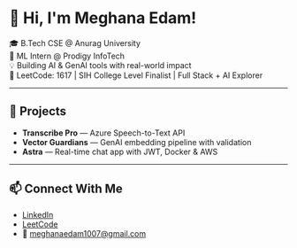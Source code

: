  # 👋 Hi, I'm Meghana Edam!
 
🎓 B.Tech CSE @ Anurag University    
🧠 ML Intern @ Prodigy InfoTech  
💡 Building AI & GenAI tools with real-world impact  
🎯 LeetCode: 1617 | SIH College Level Finalist | Full Stack + AI Explorer
 
---

## 🚀 Projects
- **Transcribe Pro** — Azure Speech-to-Text API  
- **Vector Guardians** — GenAI embedding pipeline with validation  
- **Astra** — Real-time chat app with JWT, Docker & AWS

---

## 📫 Connect With Me
- [LinkedIn](https://linkedin.com/in/meghana-edam-849b11300)  
- [LeetCode](https://leetcode.com/Meghsedam/)  
- 📧 meghanaedam1007@gmail.com
